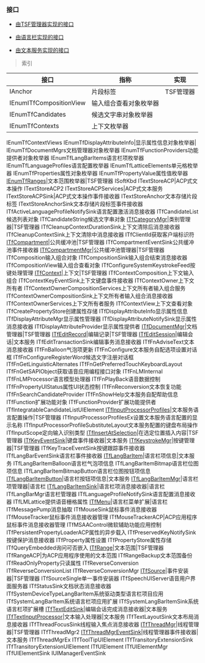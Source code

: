 ### 接口

- [由TSF管理器实现的接口](TSFmanager.md)

- [由语言栏实现的接口](LanguageBar.md)

- [由文本服务实现的接口](TextService.md)

>索引

接口|指称|      实现
-|-|-
IAnchor|片段标签|TSF管理器
IEnumITfCompositionView|输入组合查看对象枚举器|
IEnumTfCandidates|候选文字串对象枚举器|
IEnumTfContexts|上下文枚举器|
IEnumTfContextViews
IEnumTfDisplayAttributeInfo|显示属性信息对象枚举器|
IEnumTfDocumentMgrs文档管理器对象枚举器
IEnumTfFunctionProviders功能提供者对象枚举器
IEnumTfLangBarItems语言栏项枚举器
IEnumTfLanguageProfiles语言配置枚举器
IEnumTfLatticeElements单元格枚举器
IEnumTfProperties属性对象枚举器
IEnumTfPropertyValue属性值枚举器
[IEnumTfRanges](TSFmanager/IEnumTfRanges.md)|文本范围枚举器|TSF管理器
ISoftKbd
ITextStoreACP|ACP式文本操作
ITextStoreACP2
ITextStoreACPServices|ACP式文本服务
ITextStoreACPSink|ACP式文本操作事件接收器
ITextStoreAnchor文本存储片段标签
ITextStoreAnchorSink文本存储片段标签事件接收器
ITfActiveLanguageProfileNotifySink语言配置激活消息接收器
ITfCandidateList候选列表对象
ITfCandidateString候选文字串对象
[ITfCategoryMgr](TSFmanager/ITfCategoryMgr.md)|类别管理器|TSF管理器
ITfCleanupContextDurationSink上下文清除后消息接收器
ITfCleanupContextSink上下文清除中消息接收器
ITfClientId获取客户端标识符
[ITfCompartment](TSFmanager/ITfCompartment.md)|公共缓冲池|TSF管理器
ITfCompartmentEventSink公共缓冲池事件接收器
[ITfCompartmentMgr](TSFmanager/ITfCompartmentMgr.md)|公共缓冲池管理器|TSF管理器
ITfComposition输入组合对象
ITfCompositionSink输入组合结束消息接收器
ITfCompositionView输入组合查看对象
ITfConfigureSystemKeystrokeFeed按键处理管理
[ITfContext](TSFmanager/ITfContext.md)|上下文|TSF管理器
ITfContextComposition上下文输入组合
ITfContextKeyEventSink上下文键盘事件接收器
ITfContextOwner上下文所有者
ITfContextOwnerCompositionServices上下文所有者输入组合服务
ITfContextOwnerCompositionSink上下文所有者输入组合消息接收器
ITfContextOwnerServices上下文所有者服务
ITfContextView上下文查看对象
ITfCreatePropertyStore创建属性存储
ITfDisplayAttributeInfo显示属性信息
ITfDisplayAttributeMgr显示属性管理器
ITfDisplayAttributeNotifySink显示属性消息接收器
ITfDisplayAttributeProvider显示属性提供者
[ITfDocumentMgr](TSFmanager/ITfDocumentMgr.md)|文档管理器|TSF管理器
[ITfEditRecord](TSFmanager/ITfEditRecord.md)|编辑记录|TSF管理器
[ITfEditSession](TextService/ITfEditSession.md)|编辑会话|文本服务
ITfEditTransactionSink编辑事务消息接收器
ITfFnAdviseText文本消息接收器
ITfFnBalloon气泡项更新
ITfFnConfigure文本服务自配选项设置对话框
ITfFnConfigureRegisterWord候选文字注册对话框
ITfFnGetLinguisticAlternates
ITfFnGetPreferredTouchKeyboardLayout
ITfFnGetSAPIObject获取语音应用编程接口对象
ITfFnLMInternal
ITfFnLMProcessor语言模型处理器
ITfFnPlayBack语音数据控制
ITfFnPropertyUIStatus属性UI状态控制
ITfFnReconversion文本恢复功能
ITfFnSearchCandidateProvider
ITfFnShowHelp文本服务自配帮助信息
ITfFunction扩展功能对象
ITfFunctionProvider扩展功能提供者
ITfIntegratableCandidateListUIElement
[ITfInputProcessorProfiles](TSFmanager/ITfInputProcessorProfiles.md)|文本服务语言配置操作|TSF管理器
ITfInputProcessorProfilesEx设置文本服务语言配置的显示名称
ITfInputProcessorProfileSubstituteLayout文本服务配置的键盘布局操作
ITfInputScope定向输入识别类型
[ITfInsertAtSelection](TSFmanager/ITfInsertAtSelection.md)|在选定位置插入内容|TSF管理器
[ITfKeyEventSink](TextService/ITfKeyEventSink.md)|键盘事件接收器|文本服务
[ITfKeystrokeMgr](TSFmanager/ITfKeystrokeMgr.md)|按键管理器|TSF管理器
ITfKeyTraceEventSink按键跟踪事件接收器
ITfLangBarEventSink语言栏事件接收器
[ITfLangBarItem](TextService/ITfLangBarItem.md)|语言栏项信息|文本服务
ITfLangBarItemBalloon语言栏气泡项信息
ITfLangBarItemBitmap语言栏位图项信息
ITfLangBarItemBitmapButton语言栏位图按钮项信息
[ITfLangBarItemButton](TextService/ITfLangBarItemButton.md)|语言栏按钮项信息|文本服务
[ITfLangBarItemMgr](LanguageBar/ITfLangBarItemMgr.md)|语言栏项管理器|语言栏
[ITfLangBarItemSink](LanguageBar/ITfLangBarItemSink.md)|语言栏项消息接收器|语言栏
ITfLangBarMgr语言栏管理器
ITfLanguageProfileNotifySink语言配置消息接收器
ITfLMLattice提供语音栅格属性
[ITfMenu](LanguageBar/ITfMenu.md)|语言栏菜单扩展|语言栏
ITfMessagePump消息抽取
ITfMouseSink鼠标事件消息接收器
ITfMouseTracker鼠标事件消息接收器管理
ITfMouseTrackerACP|ACP应用程序鼠标事件消息接收器管理
ITfMSAAControl微软辅助功能应用控制
ITfPersistentPropertyLoaderACP属性的异步载入
ITfPreservedKeyNotifySink按键保护消息接收器
ITfProperty属性设置
ITfPropertyStore属性存储
ITfQueryEmbedded询问可否嵌入
[ITfRange](TSFmanager/ITfRange.md)|文本范围|TSF管理器
ITfRangeACP|为ACP应用程序使用的文本范围
ITfRangeBackup文本范围备份
ITfReadOnlyProperty只读属性
ITfReverseConversion
ITfReverseConversionList
ITfReverseConversionMgr
[ITfSource](TSFmanager/ITfSource.md)|事件安装器|TSF管理器
ITfSourceSingle单一事件安装器
ITfSpeechUIServer语音用户界面服务器
ITfStatusSink文档状态消息接收器
ITfSystemDeviceTypeLangBarItem系统驱动类型语言栏项目应用
ITfSystemLangBarItem系统语言栏项应用扩展
ITfSystemLangBarItemSink系统语言栏项扩展槽
[ITfTextEditSink](TextService/ITfTextEditSink.md)|编辑会话完成消息接收器|文本服务
[ITfTextInputProcessor](TextService/ITfTextInputProcessor.md)|文本输入处理器|文本服务
ITfTextLayoutSink文本布局消息接收器
ITfThreadFocusSink线程输入焦点消息接收器
[ITfThreadMgr](TSFmanager/ITfThreadMgr.md)|线程管理器|TSF管理器
ITfThreadMgr2
[ITfThreadMgrEventSink](TextService/ITfThreadMgrEventSink.md)|线程管理器事件接收器|文本服务
ITfThreadMgrEx
ITfToolTipUIElement
ITfTransitoryExtensionSink
ITfTransitoryExtensionUIElement
ITfUIElement
ITfUIElementMgr
ITfUIElementSink
IUIManagerEventSink